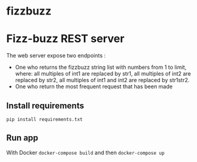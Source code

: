 # fizzbuzz

# Fizz-buzz REST server

The web server expose two endpoints : 
- One who returns the fizzbuzz string list with numbers from 1 to limit, where: all multiples of int1 are replaced by str1, all multiples of int2 are replaced by str2, all multiples of int1 and int2 are replaced by str1str2.
- One who return the most frequent request that has been made
 
 ## Install requirements
 ```pip install requirements.txt```
 
 ## Run app
 With Docker ```docker-compose build``` and then ```docker-compose up```
